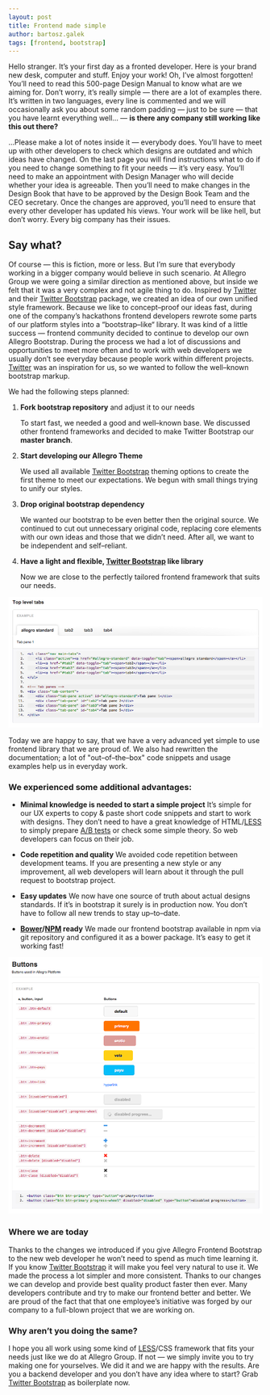 ```yaml
---
layout: post
title: Frontend made simple
author: bartosz.galek
tags: [frontend, bootstrap]
---
```


Hello stranger. It’s your first day as a fronted developer. Here is your brand new desk, computer and stuff.
Enjoy your work! Oh, I’ve almost forgotten! You’ll need to read this 500-page Design Manual to know what are we aiming for.
Don’t worry, it’s really simple — there are a lot of examples there. It’s written in two languages, every line is commented
and we will occasionally ask you about some random padding — just to be sure — that you have learnt everything well… — **is there any company still working like this out there?**

…Please make a lot of notes inside it — everybody does. You’ll have to meet up with other developers to check which
designs are outdated and which ideas have changed. On the last page you will find instructions what to do if you need to
change something to fit your needs — it’s very easy. You’ll need to make an appointment with Design Manager who will decide whether your idea is agreeable.
Then you’ll need to make changes in the Design Book that have to be approved by the Design Book Team and the CEO secretary.
Once the changes are approved, you’ll need to ensure that every other developer has updated his views. Your work will be like hell, but don’t worry.
Every big company has their issues.

## Say what?
Of course — this is fiction, more or less. But I’m sure that everybody working in a bigger company would believe in such scenario.
At Allegro Group we were going a similar direction as mentioned above, but inside we felt that it was a very complex and not agile thing to do.
Inspired by [Twitter](http://twitter.com/ "Connect with your friends — and other fascinating people.") and their [Twitter Bootstrap](http://getbootstrap.com/ "Bootstrap is the most popular HTML, CSS, and JS framework for developing responsive, mobile first projects on the web.") package, we created an idea of our own unified style framework.
Because we like to concept–proof our ideas fast, during one of the company’s hackathons frontend developers
rewrote some parts of our platform styles into a “bootstrap–like“ library.
It was kind of a little success — frontend community decided to continue to develop our own Allegro Bootstrap.
During the process we had a lot of discussions and opportunities to meet more often and to work with web developers we usually
don’t see everyday because people work within different projects. [Twitter](http://twitter.com/ "Connect with your friends — and other fascinating people.") was an inspiration for us, so we wanted to follow the well–known bootstrap markup.

We had the following steps planned:

1.  **Fork bootstrap repository** and adjust it to our needs

    To start fast, we needed a good and well–known base. We discussed other frontend frameworks and decided to make Twitter Bootstrap our **master branch**.

1.  **Start developing our Allegro Theme**

    We used all available [Twitter Bootstrap](http://getbootstrap.com/ "Bootstrap is the most popular HTML, CSS, and JS framework for developing responsive, mobile first projects on the web.") theming options to create the first theme to meet our expectations. We begun with small things trying to unify our styles.

1.  **Drop original bootstrap dependency**

    We wanted our bootstrap to be even better then the original source. We continued to cut out unnecessary original code, replacing core elements with our own ideas and those that we didn’t need. After all, we want to be independent and self–reliant.

1.  **Have a light and flexible, [Twitter Bootstrap](http://getbootstrap.com/ "Bootstrap is the most popular HTML, CSS, and JS framework for developing responsive, mobile first projects on the web.") like library**

    Now we are close to the perfectly tailored frontend framework that suits our needs.

![Allegro Frontend Bootstrap tabs example](img/articles/2015-02-19-frontend-made-simple/tabs.png "Allegro Frontend Bootstrap tabs example")

Today we are happy to say, that we have a very advanced yet simple to use frontend library that we are proud of.
We also had rewritten the documentation; a lot of "out–of–the–box" code snippets and usage examples help us in everyday work.

### We experienced some additional advantages:

*   **Minimal knowledge is needed to start a simple project**
    It’s simple for our UX experts to copy &amp; paste short code snippets and start to work with designs. They don’t need to have a great knowledge of HTML/[LESS](http://en.wikipedia.org/wiki/Less_%28stylesheet_language%29) to simply prepare [A/B tests]("http://en.wikipedia.org/wiki/A/B_testing") or check some simple theory. So web developers can focus on their job.

*   **Code repetition and quality**
    We avoided code repetition between development teams. If you are presenting a new style or any improvement, all web developers will learn about it through the pull request to bootstrap project.

*   **Easy updates**
    We now have one source of truth about actual designs standards. If it’s in bootstrap it surely is in production now. You don’t have to follow all new trends to stay up–to–date.

*   **[Bower](http://bower.io/ "A package manager for the web")/[NPM](https://www.npmjs.com/ "npm is the package manager for node") ready**
    We made our frontend bootstrap available in npm via git repository and configured it as a bower package. It’s easy to get it working fast!

![Allegro Frontend Bootstrap buttons example](img/articles/2015-02-19-frontend-made-simple/buttons.png "Allegro Frontend Bootstrap buttons example")

### Where we are today

Thanks to the changes we introduced if you give Allegro Frontend Bootstrap to the new web developer he won’t need to spend as much time learning it.
If you know [Twitter Bootstrap](http://getbootstrap.com/ "Bootstrap is the most popular HTML, CSS, and JS framework for developing responsive, mobile first projects on the web.") it will make you feel very natural to use it. We made the process a lot simpler and more consistent.
Thanks to our changes we can develop and provide best quality product faster then ever.
Many developers contribute and try to make our frontend better and better.
We are proud of the fact that that one employee’s initiative was forged by our company to a full-blown project that we are working on.

### Why aren’t you doing the same?

I hope you all work using some kind of [LESS](http://en.wikipedia.org/wiki/Less_%28stylesheet_language%29)/CSS framework that fits your needs just like we do at Allegro Group. If not — we simply invite you to try making one for yourselves.
We did it and we are happy with the results. Are you a backend developer and you don’t have any idea where to start? Grab [Twitter Bootstrap](http://getbootstrap.com/ "Bootstrap is the most popular HTML, CSS, and JS framework for developing responsive, mobile first projects on the web.") as boilerplate now.

